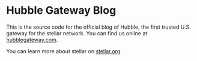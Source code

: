 Hubble Gateway Blog
===================

This is the source code for the official blog of Hubble, the first trusted U.S.
gateway for the stellar network. You can find us online at
[hubblegateway.com](http://www.hubblegateway.com).

You can learn more about stellar on [stellar.org](http://stellar.org).
